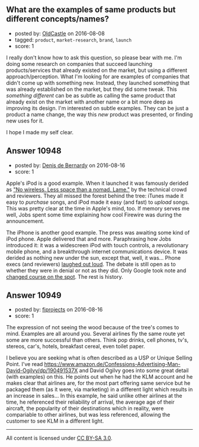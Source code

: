 ## What are the examples of same products but different concepts/names?

- posted by: [OldCastle](https://stackexchange.com/users/8860777/oldcastle) on 2016-08-08
- tagged: `product`, `market-research`, `brand`, `launch`
- score: 1

I really don't know how to ask this question, so please bear with me. I'm doing some research on companies that succeed launching products/services that already existed on the market, but using a different approach/perception. What I'm looking for are examples of companies that didn't come up with something new. Instead, they launched something that was already established on the market, but they did some tweak. This *something different* can be as subtle as calling the same product that already exist on the market with another name or a bit more deep as improving its design. I'm interested on subtle examples. They can be just a product a name change, the way this *new* product was presented, or finding new uses for it. 

I hope I made my self clear.


## Answer 10948

- posted by: [Denis de Bernardy](https://stackexchange.com/users/182468/denis-de-bernardy) on 2016-08-16
- score: 1

Apple's iPod is a good example. When it launched it was famously derided as ["No wireless. Less space than a nomad. Lame."](https://slashdot.org/story/01/10/23/1816257/apple-releases-ipod) by the technical crowd and reviewers. They all missed the forest behind the tree: iTunes made it easy to _purchase_ songs, and iPod made it easy (and fast) to _upload_ songs. This was pretty clear at the time in Apple's mind, too. If memory serves me well, Jobs spent some time explaining how cool Firewire was during the announcement.

The iPhone is another good example. The press was awaiting some kind of iPod phone. Apple delivered that and more. Paraphrasing how Jobs introduced it: it was a widescreen iPod with touch controls, a revolutionary mobile phone, and a breakthrough internet communications device. It was derided as nothing new under the sun, except that, well, it was... Phone execs (and reviewers) [laughed out loud](http://www.loopinsight.com/2012/06/29/iphone-turns-5-here-are-the-naysayers/). The debate is still open as to whether they were in denial or not as they did. Only Google took note and [changed course on the spot](http://www.cultofmac.com/145083/what-phones-looked-like-before-and-after-the-iphone-transformed-the-industry-image/). The rest is history.


## Answer 10949

- posted by: [fiprojects](https://stackexchange.com/users/5370155/fiprojects) on 2016-08-16
- score: 1

The expression of not seeing the wood because of the tree's comes to mind. Examples are all around you. Several airlines fly the same route yet some are more successful than others. Think pop drinks, cell phones, tv's, stereos, car's, hotels, breakfast cereal, even toilet paper.

I believe you are seeking what is often described as a USP or Unique Selling Point. I've read https://www.amazon.de/Confessions-Advertising-Man-David-Ogilvy/dp/190491537X and David Ogilvy goes into some great detail (with examples) on this. He points out when he had the KLM account and he makes clear that airlines are, for the most part offering same service but he packaged them (as it were, via marketing) in a different light which results in an increase in sales... In this example, he said unlike other airlines at the time, he referenced their reliability of arrival, the average age of their aircraft, the popularity of their destinations which in reality, were compariable to other airlines, but was less referenced, allowing the customer to see KLM in a different light.



---

All content is licensed under [CC BY-SA 3.0](https://creativecommons.org/licenses/by-sa/3.0/).
